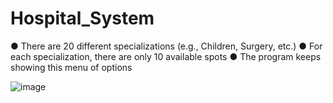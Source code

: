 # Hospital_System
● There are 20 different specializations (e.g., Children, Surgery, etc.)
● For each specialization, there are only 10 available spots 
● The program keeps showing this menu of options

![image](https://user-images.githubusercontent.com/74071911/156239918-60f99d8c-da85-4aaa-8216-07aaad4942c9.png)


